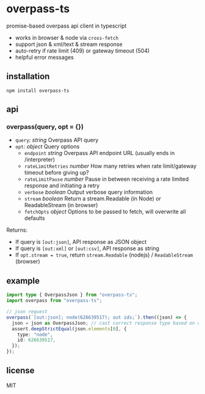 # overpass-ts
promise-based overpass api client in typescript

* works in browser & node via `cross-fetch`
* support json & xml/text & stream response
* auto-retry if rate limit (409) or gateway timeout (504)
* helpful error messages

## installation
`npm install overpass-ts`

## api
### overpass(query, opt = {})

* `query`: *string* Overpass API query
* `opt`: *object* Query options
  * `endpoint` *string* Overpass API endpoint URL (usually ends in /interpreter)
  * `rateLimitRetries` *number* How many retries when rate limit/gateway timeout before giving up?
  * `rateLimitPause` *number* Pause in between receiving a rate limited response and initiating a retry
  * `verbose` *boolean* Output verbose query information
  * `stream` *boolean* Return a stream.Readable (in Node) or ReadableStream (in browser)
  * `fetchOpts` *object* Options to be passed to fetch, will overwrite all defaults
  
Returns:
* If query is `[out:json]`, API response as JSON object
* If query is `[out:xml]` or `[out:csv]`, API response as string
* If  `opt.stream = true`, return `stream.Readable` (nodejs) / `ReadableStream` (browser)

## example
```ts
import type { OverpassJson } from "overpass-ts";
import overpass from "overpass-ts";

// json request
overpass(`[out:json]; node(626639517); out ids;`).then((json) => {
  json = json as OverpassJson; // cast correct response type based on query
  assert.deepStrictEqual(json.elements[0], {
    type: "node",
    id: 626639517,
  });
});
```

## license
MIT